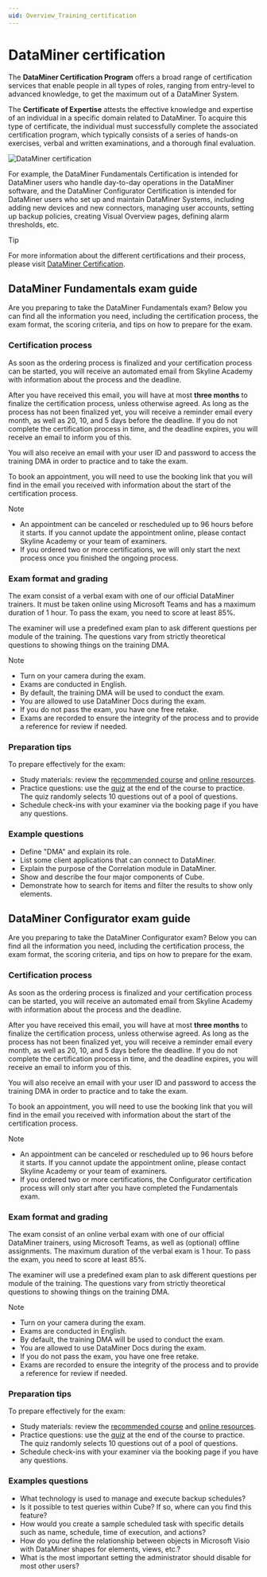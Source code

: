 ```yaml
---
uid: Overview_Training_certification
---
```


# DataMiner certification

The **DataMiner Certification Program** offers a broad range of certification services that enable people in all types of roles, ranging from entry-level to advanced knowledge, to get the maximum out of a DataMiner System.

The **Certificate of Expertise** attests the effective knowledge and expertise of an individual in a specific domain related to DataMiner. To acquire this type of certificate, the individual must successfully complete the associated certification program, which typically consists of a series of hands-on exercises, verbal and written examinations, and a thorough final evaluation.

![DataMiner certification](~/dataminer-overview/images/DataMiner_Certification.png)

For example, the DataMiner Fundamentals Certification is intended for DataMiner users who handle day-to-day operations in the DataMiner software, and the DataMiner Configurator Certification is intended for DataMiner users who set up and maintain DataMiner Systems, including adding new devices and new connectors, managing user accounts, setting up backup policies, creating Visual Overview pages, defining alarm thresholds, etc.

> [!TIP]
> For more information about the different certifications and their process, please visit [DataMiner Certification](https://community.dataminer.services/learning/certification/).

## DataMiner Fundamentals exam guide

Are you preparing to take the DataMiner Fundamentals exam? Below you can find all the information you need, including the certification process, the exam format, the scoring criteria, and tips on how to prepare for the exam.

### Certification process

As soon as the ordering process is finalized and your certification process can be started, you will receive an automated email from Skyline Academy with information about the process and the deadline.

After you have received this email, you will have at most **three months** to finalize the certification process, unless otherwise agreed. As long as the process has not been finalized yet, you will receive a reminder email every month, as well as 20, 10, and 5 days before the deadline. If you do not complete the certification process in time, and the deadline expires, you will receive an email to inform you of this.

You will also receive an email with your user ID and password to access the training DMA in order to practice and to take the exam.

To book an appointment, you will need to use the booking link that you will find in the email you received with information about the start of the certification process.

> [!NOTE]
>
> - An appointment can be canceled or rescheduled up to 96 hours before it starts. If you cannot update the appointment online, please contact Skyline Academy or your team of examiners.
> - If you ordered two or more certifications, we will only start the next process once you finished the ongoing process.

### Exam format and grading

The exam consist of a verbal exam with one of our official DataMiner trainers. It must be taken online using Microsoft Teams and has a maximum duration of 1 hour. To pass the exam, you need to score at least 85%.

The examiner will use a predefined exam plan to ask different questions per module of the training. The questions vary from strictly theoretical questions to showing things on the training DMA.

> [!NOTE]
>
> - Turn on your camera during the exam.
> - Exams are conducted in English.
> - By default, the training DMA will be used to conduct the exam.
> - You are allowed to use DataMiner Docs during the exam.
> - If you do not pass the exam, you have one free retake.
> - Exams are recorded to ensure the integrity of the process and to provide a reference for review if needed.

### Preparation tips

To prepare effectively for the exam:

- Study materials: review the [recommended course](https://community.dataminer.services/courses/dataminer-operator/) and [online resources](https://docs.dataminer.services/).
- Practice questions: use the [quiz](https://community.dataminer.services/courses/dataminer-operator/quizzes/dataminer-operator-quiz/) at the end of the course to practice. The quiz randomly selects 10 questions out of a pool of questions.
- Schedule check-ins with your examiner via the booking page if you have any questions.

### Example questions

- Define "DMA" and explain its role.
- List some client applications that can connect to DataMiner.
- Explain the purpose of the Correlation module in DataMiner.
- Show and describe the four major components of Cube.
- Demonstrate how to search for items and filter the results to show only elements.

## DataMiner Configurator exam guide

Are you preparing to take the DataMiner Configurator exam? Below you can find all the information you need, including the certification process, the exam format, the scoring criteria, and tips on how to prepare for the exam.

### Certification process

As soon as the ordering process is finalized and your certification process can be started, you will receive an automated email from Skyline Academy with information about the process and the deadline.

After you have received this email, you will have at most **three months** to finalize the certification process, unless otherwise agreed. As long as the process has not been finalized yet, you will receive a reminder email every month, as well as 20, 10, and 5 days before the deadline. If you do not complete the certification process in time, and the deadline expires, you will receive an email to inform you of this.

You will also receive an email with your user ID and password to access the training DMA in order to practice and to take the exam.

To book an appointment, you will need to use the booking link that you will find in the email you received with information about the start of the certification process.

> [!NOTE]
>
> - An appointment can be canceled or rescheduled up to 96 hours before it starts. If you cannot update the appointment online, please contact Skyline Academy or your team of examiners.
> - If you ordered two or more certifications, the Configurator certification process will only start after you have completed the Fundamentals exam.

### Exam format and grading

The exam consist of an online verbal exam with one of our official DataMiner trainers, using Microsoft Teams, as well as (optional) offline assignments. The maximum duration of the verbal exam is 1 hour. To pass the exam, you need to score at least 85%.

The examiner will use a predefined exam plan to ask different questions per module of the training. The questions vary from strictly theoretical questions to showing things on the training DMA.

> [!NOTE]
>
> - Turn on your camera during the exam.
> - Exams are conducted in English.
> - By default, the training DMA will be used to conduct the exam.
> - You are allowed to use DataMiner Docs during the exam.
> - If you do not pass the exam, you have one free retake.
> - Exams are recorded to ensure the integrity of the process and to provide a reference for review if needed.

### Preparation tips

To prepare effectively for the exam:

- Study materials: review the [recommended course](https://community.dataminer.services/courses/dataminer-administrator/) and [online resources](https://docs.dataminer.services/).
- Practice questions: use the [quiz](https://community.dataminer.services/courses/dataminer-administrator/quizzes/dataminer-administrator/) at the end of the course to practice. The quiz randomly selects 10 questions out of a pool of questions.
- Schedule check-ins with your examiner via the booking page if you have any questions.

### Examples questions

- What technology is used to manage and execute backup schedules?
- Is it possible to test queries within Cube? If so, where can you find this feature?
- How would you create a sample scheduled task with specific details such as name, schedule, time of execution, and actions?
- How do you define the relationship between objects in Microsoft Visio with DataMiner shapes for elements, views, etc.?
- What is the most important setting the administrator should disable for most other users?
